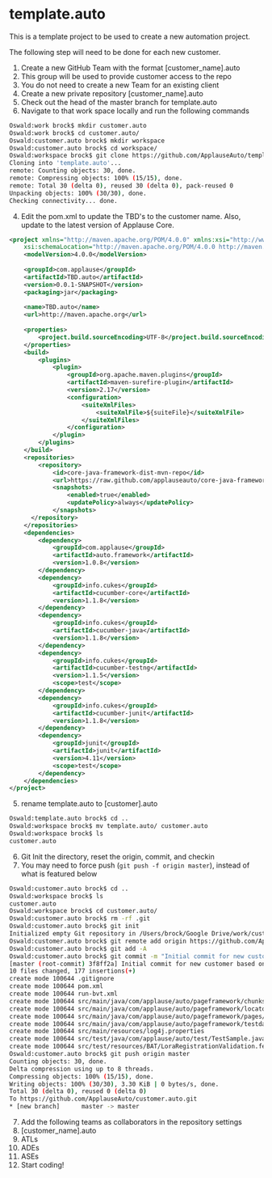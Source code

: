# template.auto
This is a template project to be used to create a new automation project. 

The following step will need to be done for each new customer. 

1. Create a new GitHub Team with the format [customer_name].auto 
  1. This group will be used to provide customer access to the repo 
  2. You do not need to create a new Team for an existing client
2. Create a new private repository [customer_name].auto 
3. Check out the head of the master branch for template.auto 
  1. Navigate to that work space locally and run the following commands 
  ```bash
  Oswald:work brock$ mkdir customer.auto
  Oswald:work brock$ cd customer.auto/
  Oswald:customer.auto brock$ mkdir workspace
  Oswald:customer.auto brock$ cd workspace/
  Oswald:workspace brock$ git clone https://github.com/ApplauseAuto/template.auto.git
  Cloning into 'template.auto'...
  remote: Counting objects: 30, done.
  remote: Compressing objects: 100% (15/15), done.
  remote: Total 30 (delta 0), reused 30 (delta 0), pack-reused 0
  Unpacking objects: 100% (30/30), done.
  Checking connectivity... done.
  ```
4. Edit the pom.xml to update the TBD's to the customer name.  Also, update to the latest version of Applause Core. 
  ```xml
  <project xmlns="http://maven.apache.org/POM/4.0.0" xmlns:xsi="http://www.w3.org/2001/XMLSchema-instance"
	  xsi:schemaLocation="http://maven.apache.org/POM/4.0.0 http://maven.apache.org/xsd/maven-4.0.0.xsd">
	  <modelVersion>4.0.0</modelVersion>
    
	  <groupId>com.applause</groupId>
	  <artifactId>TBD.auto</artifactId>
	  <version>0.0.1-SNAPSHOT</version>
	  <packaging>jar</packaging>
    
	  <name>TBD.auto</name>
	  <url>http://maven.apache.org</url>
    
	  <properties>
		  <project.build.sourceEncoding>UTF-8</project.build.sourceEncoding>
	  </properties>
	  <build>
		  <plugins>
			  <plugin>
				  <groupId>org.apache.maven.plugins</groupId>
				  <artifactId>maven-surefire-plugin</artifactId>
				  <version>2.17</version>
				  <configuration>
					  <suiteXmlFiles>
						  <suiteXmlFile>${suiteFile}</suiteXmlFile>
					  </suiteXmlFiles>
				  </configuration>
			  </plugin>
		  </plugins>
	  </build>
	  <repositories>
		  <repository>
			  <id>core-java-framework-dist-mvn-repo</id>
			  <url>https://raw.github.com/applauseauto/core-java-framework-dist/mvn-repo/</url>
			  <snapshots>
				  <enabled>true</enabled>
				  <updatePolicy>always</updatePolicy>
			  </snapshots>
		</repository>
	  </repositories>
	  <dependencies>
		  <dependency>
			  <groupId>com.applause</groupId>
			  <artifactId>auto.framework</artifactId>
			  <version>1.0.8</version>
		  </dependency>
		  <dependency>
			  <groupId>info.cukes</groupId>
			  <artifactId>cucumber-core</artifactId>
			  <version>1.1.8</version>
		  </dependency>
		  <dependency>
			  <groupId>info.cukes</groupId>
			  <artifactId>cucumber-java</artifactId>
			  <version>1.1.8</version>
		  </dependency>
		  <dependency>
			  <groupId>info.cukes</groupId>
			  <artifactId>cucumber-testng</artifactId>
			  <version>1.1.5</version>
			  <scope>test</scope>
		  </dependency>
		  <dependency>
			  <groupId>info.cukes</groupId>
			  <artifactId>cucumber-junit</artifactId>
			  <version>1.1.8</version>
		  </dependency>
		  <dependency>
			  <groupId>junit</groupId>
			  <artifactId>junit</artifactId>
			  <version>4.11</version>
			  <scope>test</scope>
		  </dependency>
	  </dependencies>
  </project>
  ```
5. rename template.auto to [customer].auto 
  
  ```bash
  Oswald:template.auto brock$ cd ..
  Oswald:workspace brock$ mv template.auto/ customer.auto
  Oswald:workspace brock$ ls
  customer.auto
  ```

6. Git Init the directory, reset the origin, commit, and checkin
  1. You may need to force push (`git push -f origin master`), instead of what is featured below
  
  ```bash
  Oswald:customer.auto brock$ cd ..
  Oswald:workspace brock$ ls
  customer.auto
  Oswald:workspace brock$ cd customer.auto/
  Oswald:customer.auto brock$ rm -rf .git
  Oswald:customer.auto brock$ git init
  Initialized empty Git repository in /Users/brock/Google Drive/work/customer.auto/workspace/customer.auto/.git/
  Oswald:customer.auto brock$ git remote add origin https://github.com/ApplauseAuto/customer.auto.git
  Oswald:customer.auto brock$ git add -A
  Oswald:customer.auto brock$ git commit -m "Initial commit for new customer based on template.auto"
  [master (root-commit) 3f8ff2a] Initial commit for new customer based on template.auto
  10 files changed, 177 insertions(+)
  create mode 100644 .gitignore
  create mode 100644 pom.xml
  create mode 100644 run-bvt.xml
  create mode 100644 src/main/java/com/applause/auto/pageframework/chunks/placeholder.txt
  create mode 100644 src/main/java/com/applause/auto/pageframework/locators/Locators.java
  create mode 100644 src/main/java/com/applause/auto/pageframework/pages/placeholder.txt
  create mode 100644 src/main/java/com/applause/auto/pageframework/testdata/TestConstants.java
  create mode 100644 src/main/resources/log4j.properties
  create mode 100644 src/test/java/com/applause/auto/test/TestSample.java
  create mode 100644 src/test/resources/BAT/LoraRegistrationValidation.feature
  Oswald:customer.auto brock$ git push origin master
  Counting objects: 30, done.
  Delta compression using up to 8 threads.
  Compressing objects: 100% (15/15), done.
  Writing objects: 100% (30/30), 3.30 KiB | 0 bytes/s, done.
  Total 30 (delta 0), reused 0 (delta 0)
  To https://github.com/ApplauseAuto/customer.auto.git
  * [new branch]      master -> master
  ```
  
7. Add the following teams as collaborators in the repository settings 
  1. [customer_name].auto
  2. ATLs
  3. ADEs
  4. ASEs 
8. Start coding! 
 

